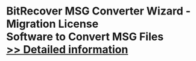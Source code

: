 # BitRecover MSG Converter Wizard - Migration License<br />Software to Convert MSG Files<br />[>> Detailed information](https://secure.shareit.com/shareit/product.html?productid=300849879&affiliateid=200057808)